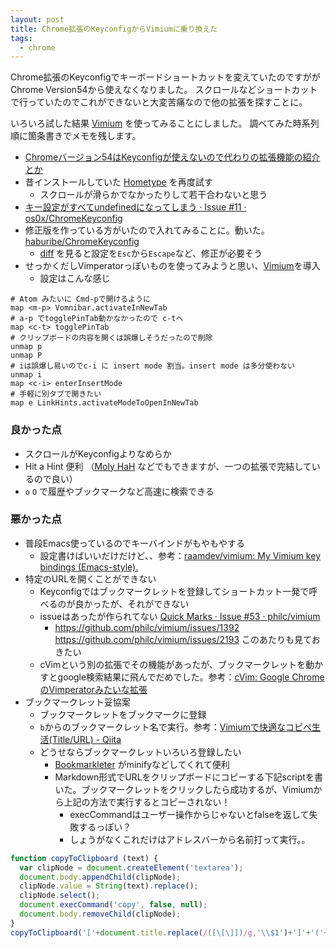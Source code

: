 ```yaml
---
layout: post
title: Chrome拡張のKeyconfigからVimiumに乗り換えた
tags:
  - chrome
---
```


Chrome拡張のKeyconfigでキーボードショートカットを変えていたのですががChrome Version54から使えなくなりました。
スクロールなどショートカットで行っていたのでこれができないと大変苦痛なので他の拡張を探すことに。

いろいろ試した結果 [Vimium](https://vimium.github.io/) を使ってみることにしました。
調べてみた時系列順に箇条書きでメモを残します。

* [Chromeバージョン54はKeyconfigが使えないので代わりの拡張機能の紹介とか](http://pasokatu.com/15313)
* 昔インストールしていた [Hometype](http://tkengo.github.io/hometype/) を再度試す
  * スクロールが滑らかでなかったりして若干合わないと思う
* [キー設定がすべてundefinedになってしまう · Issue #11 · os0x/ChromeKeyconfig](https://github.com/os0x/ChromeKeyconfig/issues/11)
* 修正版を作っている方がいたので入れてみることに。動いた。 [haburibe/ChromeKeyconfig](https://github.com/haburibe/ChromeKeyconfig)
  * [diff](https://github.com/haburibe/ChromeKeyconfig/commit/05ed8adf2771c2118f438799ce5cb2bfb1e16cf1) を見ると設定を`Esc`から`Escape`など、修正が必要そう
* せっかくだしVimperatorっぽいものを使ってみようと思い、[Vimium](https://vimium.github.io/)を導入
  * 設定はこんな感じ

```
# Atom みたいに Cmd-pで開けるように
map <m-p> Vomnibar.activateInNewTab
# a-p でtogglePinTab動かなかったので c-tへ
map <c-t> togglePinTab
# クリップボードの内容を開くは誤爆しそうだったので削除
unmap p
unmap P
# iは誤爆し易いのでc-i に insert mode 割当。insert mode は多分使わない
unmap i
map <c-i> enterInsertMode
# 手軽に別タブで開きたい
map e LinkHints.activateModeToOpenInNewTab
```

### 良かった点

- スクロールがKeyconfigよりなめらか
- Hit a Hint 便利 （[Moly HaH](https://chrome.google.com/webstore/detail/moly-hah/pjoacnohgednppackhamgfalpkffeeek?hl=ja) などでもできますが、一つの拡張で完結しているので良い）
- `o` `O` で履歴やブックマークなど高速に検索できる

### 悪かった点

- 普段Emacs使っているのでキーバインドがもやもやする
  - 設定書けばいいだけだけど、、参考：[raamdev/vimium: My Vimium key bindings (Emacs-style).](https://github.com/raamdev/vimium)
- 特定のURLを開くことができない
  -  Keyconfigではブックマークレットを登録してショートカット一発で呼べるのが良かったが、それができない
  - issueはあったが作られてない [Quick Marks · Issue #53 · philc/vimium](https://github.com/philc/vimium/issues/53)
    - https://github.com/philc/vimium/issues/1392 https://github.com/philc/vimium/issues/2193 このあたりも見ておきたい
  - cVimという別の拡張でその機能があったが、ブックマークレットを動かすとgoogle検索結果に飛んでだめでした。参考：[cVim: Google ChromeのVimperatorみたいな拡張](http://rcmdnk.github.io/blog/2014/10/22/computer-firefox/)
- ブックマークレット妥協案
  - ブックマークレットをブックマークに登録
  - `b`からのブックマークレット名で実行。参考：[Vimiumで快適なコピペ生活(Title/URL) - Qiita](http://qiita.com/nakataka777/items/c70dd9730fb96aa1d537)
  - どうせならブックマークレットいろいろ登録したい
    - [Bookmarkleter](http://chriszarate.github.io/bookmarkleter/) がminifyなどしてくれて便利
    - Markdown形式でURLをクリップボードにコピーする下記scriptを書いた。ブックマークレットをクリックしたら成功するが、Vimiumから上記の方法で実行するとコピーされない！
      - execCommandはユーザー操作からじゃないとfalseを返して失敗するっぽい？
      - しょうがなくこれだけはアドレスバーから名前打って実行。。



```js
function copyToClipboard (text) {
  var clipNode = document.createElement('textarea');
  document.body.appendChild(clipNode);
  clipNode.value = String(text).replace();
  clipNode.select();
  document.execCommand('copy', false, null);
  document.body.removeChild(clipNode);
}
copyToClipboard('['+document.title.replace(/([\[\]])/g,'\\$1')+']'+'('+location.href+')');
```

